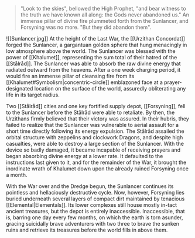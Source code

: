 >"Look to the skies", bellowed the High Prophet, "and bear witness to the truth we have known all along: the Gods never abandoned us." An immense pillar of divine fire plummeted forth from the Sunlancer, and Forsyning was no more. "But they did abandon them".

![[Sunlancer.jpg]]
At the height of the Last War, the [[Urzithan Concordat]] forged the Sunlancer, a gargantuan golden sphere that hung menacingly in low atmosphere above the world. The Sunlancer was blessed with the power of [[Khalumet]], representing the sum total of their hatred of the [[Stålråd]]. The Sunlancer was able to absorb the raw divine energy that radiated outward from the heavens. After a one week charging period, it would fire an immense pillar of cleansing fire from its [[Khalumet#Symbolism|concentric-circle]] emblazoned face at a prayer-designated location on the surface of the world, assuredly obliterating any life in its target radius.

Two [[Stålråd]] cities and one key fortified supply depot, [[Forsyning]], fell to the Sunlancer before the Stålråd were able to retaliate. By then, the Urzithans firmly believed that their victory was assured. In their hubris, they failed to realize that the Sunlancer was vulnerable to aerial assault for a short time directly following its energy expulsion. The Stålråd assailed the orbital structure with zeppelins and clockwork Dragons, and despite high casualties, were able to destroy a large section of the Sunlancer. With the device so badly damaged, it became incapable of receiving prayers and began absorbing divine energy at a lower rate. It defaulted to the instructions last given to it, and for the remainder of the War, it brought the inordinate wrath of Khalumet down upon the already ruined Forsyning once a month.

With the War over and the Dredge begun, the Sunlancer continues its pointless and hellaciously destructive cycle. Now, however, Forsyning lies buried underneath several layers of compact dirt maintained by tenacious [[Elemental|Elementals]]. Its lower complexes still house mostly in-tact ancient treasures, but the depot is entirely inaccessible. Inaccessible, that is, barring one day every few months, on which the earth is torn asunder, gracing suicidally brave adventurers with two three to brave the sunken ruins and retrieve its treasures before the world fills in above them.